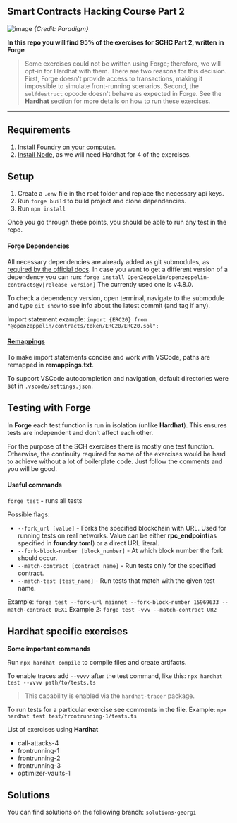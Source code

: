## Smart Contracts Hacking Course Part 2

![image](https://user-images.githubusercontent.com/91771249/227430056-d7971b2d-d707-49df-a10e-93c4118c76a6.png)
_{Credit: Paradigm}_

**In this repo you will find 95% of the exercises for SCHC Part 2, written in Forge**

> Some exercises could not be written using Forge; therefore, we will opt-in for Hardhat with them. There are two reasons for this decision. First, Forge doesn't provide access to transactions, making it impossible to simulate front-running scenarios. Second, the `selfdestruct` opcode doesn't behave as expected in Forge. See the **Hardhat** section for more details on how to run these exercises.

---

## Requirements

1. [Install Foundry on your computer.](https://book.getfoundry.sh/getting-started/installation)
2. [Install Node](https://nodejs.org/en/download/package-manager), as we will need Hardhat for 4 of the exercises.


## Setup
1. Create a `.env` file in the root folder and replace the necessary api keys.
2. Run `forge build` to build project and clone dependencies.
3. Run `npm install`

Once you go through these points, you should be able to run any test in the repo.

#### Forge Dependencies
All necessary dependencies are already added as git submodules, as [required by the official docs](https://book.getfoundry.sh/projects/dependencies).
In case you want to get a different version of a dependency you can run:
`forge install OpenZeppelin/openzeppelin-contracts@v[release_version]`
The currently used one is v4.8.0.

To check a dependency version, open terminal, navigate to the submodule and type `git show` to see info about the latest commit (and tag if any).

Import statement example:
`import {ERC20} from "@openzeppelin/contracts/token/ERC20/ERC20.sol";`

#### [Remappings](https://book.getfoundry.sh/config/vscode#1-remappings)

To make import statements concise and work with VSCode, paths are remapped in **remappings.txt**.

To support VSCode autocompletion and navigation, default directories were set in `.vscode/settings.json`.

## Testing with Forge

In **Forge** each test function is run in isolation (unlike **Hardhat**). This ensures tests are independent and don't affect each other.

For the purpose of the SCH exercises there is mostly one test function. Otherwise, the continuity required for some of the exercises would be hard to achieve without a lot of boilerplate code. Just follow the comments and you will be good.

#### Useful commands
`forge test` - runs all tests

Possible flags:
* `--fork_url [value]` - Forks the specified blockchain with URL. Used for running tests on real networks. Value can be either **rpc_endpoint**(as specified in **foundry.toml**) or a direct URL literal.
* `--fork-block-number [block_number]` - At which block number the fork should occur.
* `--match-contract [contract_name]` - Run tests only for the specified contract.
* `--match-test [test_name]` - Run tests that match with the given test name.

Example: `forge test --fork-url mainnet --fork-block-number 15969633 --match-contract DEX1`
Example 2: `forge test -vvv --match-contract UR2`

## Hardhat specific exercises

**Some important commands**

Run `npx hardhat compile` to compile files and create artifacts.

To enable traces add `--vvvv` after the test command, like this:
`npx hardhat test --vvvv path/to/tests.ts`
> This capability is enabled via the `hardhat-tracer` package.

To run tests for a particular exercise see comments in the file.
Example: `npx hardhat test test/frontrunning-1/tests.ts`

List of exercises using **Hardhat**
 - call-attacks-4
 - frontrunning-1
 - frontrunning-2
 - frontrunning-3
 - optimizer-vaults-1

## Solutions

You can find solutions on the following branch: `solutions-georgi`
